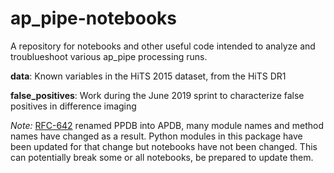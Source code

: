 # ap_pipe-notebooks
A repository for notebooks and other useful code intended to  analyze 
and troublueshoot various ap_pipe processing runs.

**data**: Known variables in the HiTS 2015 dataset, from the HiTS DR1

**false_positives**: Work during the June 2019 sprint to characterize false positives in difference imaging

*Note:* [RFC-642](https://jira.lsstcorp.org/browse/RFC-642) renamed PPDB
into APDB, many module names and method names have changed as a result.
Python modules in this package have been updated for that change but notebooks
have not been changed. This can potentially break some or all notebooks,
be prepared to update them.
